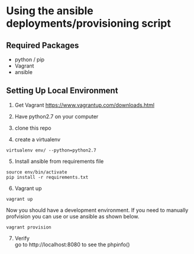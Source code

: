 Using the ansible deployments/provisioning script
=================================================

## Required Packages

* python / pip
* Vagrant
* ansible


## Setting Up Local Environment

1. Get Vagrant
https://www.vagrantup.com/downloads.html

2. Have python2.7 on your computer

3. clone this repo

4. create a virtualenv
```
virtualenv env/ --python=python2.7
```
5. Install ansible from requirements file
```
source env/bin/activate
pip install -r requirements.txt
```
6. Vagrant up
```
vagrant up
```
Now you should have a development environment. If you need to manually profvision you can use or use ansible as shown below.
```
vagrant provision
```
7. Verify  
go to http://localhost:8080 to see the phpinfo()
